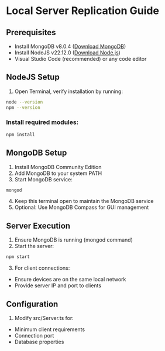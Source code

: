 # Local Server Replication Guide

## Prerequisites
- Install MongoDB v8.0.4 ([Download MongoDB](https://www.mongodb.com/docs/manual/installation/))
- Install NodeJS v22.12.0 ([Download Node.js](https://nodejs.org/en))
- Visual Studio Code (recommended) or any code editor

## NodeJS Setup
1. Open Terminal, verify installation by running:
```bash
node --version
npm --version
```
### Install required modules:
```bash
npm install
```
## MongoDB Setup
1. Install MongoDB Community Edition
2. Add MongoDB to your system PATH
3. Start MongoDB service:
```bash
mongod
```
4. Keep this terminal open to maintain the MongoDB service
5. Optional: Use MongoDB Compass for GUI management

## Server Execution
1. Ensure MongoDB is running (mongod command)
2. Start the server:
```bash
npm start
```
3. For client connections:
- Ensure devices are on the same local network
- Provide server IP and port to clients

## Configuration
1. Modify src/Server.ts for:
- Minimum client requirements
- Connection port
- Database properties
